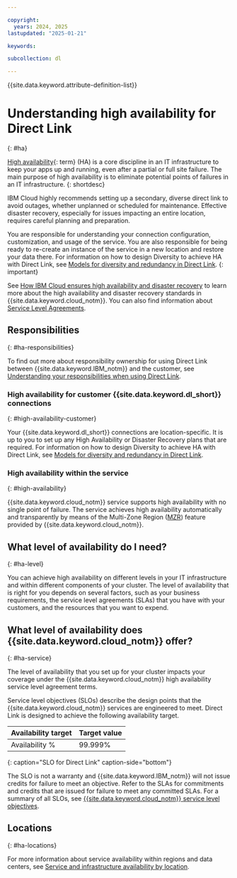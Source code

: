```yaml
---

copyright:
  years: 2024, 2025
lastupdated: "2025-01-21"

keywords:

subcollection: dl

---
```


{{site.data.keyword.attribute-definition-list}}

# Understanding high availability for Direct Link
{: #ha}

[High availability](#x2284708){: term} (HA) is a core discipline in an IT infrastructure to keep your apps up and running, even after a partial or full site failure. The main purpose of high availability is to eliminate potential points of failures in an IT infrastructure.
{: shortdesc}

IBM Cloud highly recommends setting up a secondary, diverse direct link to avoid outages, whether unplanned or scheduled for maintenance. Effective disaster recovery, especially for issues impacting an entire location, requires careful planning and preparation.

You are responsible for understanding your connection configuration, customization, and usage of the service. You are also responsible for being ready to re-create an instance of the service in a new location and restore your data there.  For information on how to design Diversity to achieve HA with Direct Link, see [Models for diversity and redundancy in Direct Link](/docs/dl?topic=dl-models-for-diversity-and-redundancy-in-direct-link).
{: important}

See [How IBM Cloud ensures high availability and disaster recovery](/docs/resiliency?topic=resiliency-ha-redundancy#zero-downtime) to learn more about the high availability and disaster recovery standards in {{site.data.keyword.cloud_notm}}. You can also find information about [Service Level Agreements](/docs/overview?topic=overview-slas#slas).

## Responsibilities
{: #ha-responsibilities}

To find out more about responsibility ownership for using Direct Link between {{site.data.keyword.IBM_notm}} and the customer, see [Understanding your responsibilities when using Direct Link](/docs/dl?topic=dl-dl-responsibilities).

### High availability for customer {{site.data.keyword.dl_short}} connections
{: #high-availability-customer}

Your {{site.data.keyword.dl_short}} connections are location-specific. It is up to you to set up any High Availability or Disaster Recovery plans that are required. For information on how to design Diversity to achieve HA with Direct Link, see [Models for diversity and redundancy in Direct Link](/docs/dl?topic=dl-models-for-diversity-and-redundancy-in-direct-link).

### High availability within the service
{: #high-availability}

{{site.data.keyword.cloud_notm}} service supports high availability with no single point of failure. The service achieves high availability automatically and transparently by means of the Multi-Zone Region ([MZR](/docs/overview?topic=overview-locations#table-mzr)) feature provided by {{site.data.keyword.cloud_notm}}.

## What level of availability do I need?
{: #ha-level}

You can achieve high availability on different levels in your IT infrastructure and within different components of your cluster. The level of availability that is right for you depends on several factors, such as your business requirements, the service level agreements (SLAs) that you have with your customers, and the resources that you want to expend.

## What level of availability does {{site.data.keyword.cloud_notm}} offer?
{: #ha-service}

The level of availability that you set up for your cluster impacts your coverage under the {{site.data.keyword.cloud_notm}} high availability service level agreement terms.

Service level objectives (SLOs) describe the design points that the {{site.data.keyword.cloud_notm}} services are engineered to meet. Direct Link is designed to achieve the following availability target.

| Availability target | Target value   |
|---|---|
|  Availability % | 99.999%  |
{: caption="SLO for Direct Link" caption-side="bottom"}

The SLO is not a warranty and {{site.data.keyword.IBM_notm}} will not issue credits for failure to meet an objective. Refer to the SLAs for commitments and credits that are issued for failure to meet any committed SLAs. For a summary of all SLOs, see [{{site.data.keyword.cloud_notm}} service level objectives](/docs/resiliency?topic=resiliency-slo).

## Locations
{: #ha-locations}

For more information about service availability within regions and data centers, see [Service and infrastructure availability by location](/docs/overview?topic=overview-services_region).
